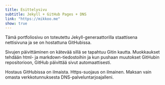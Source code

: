```yaml
---
title: Esittelysivu
subtitle: Jekyll + GitHub Pages + DNS
link: "https://mikkoo.me"
show: true
---
```


Tämä portfoliosivu on toteutettu Jekyll-generaattorilla staattisena nettisivuna ja se on hostattuna GitHubissa.

Sivujen päivittäminen on kätevää sillä se tapahtuu Gitin kautta. Muokkaukset tehdään html- ja markdown-tiedostoihin ja kun pushaan muutokset GitHubin repositorioon, GitHub päivittää sivut automaattisesti.

Hostaus GitHubissa on ilmaista. Https-suojaus on ilmainen. Maksan vain omasta verkkotunnuksesta DNS-palveluntarjoajalleni.
